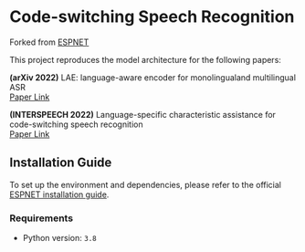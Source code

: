 # Code-switching Speech Recognition

Forked from [ESPNET](https://github.com/espnet/espnet)

This project reproduces the model architecture for the following papers:

**(arXiv 2022)** LAE: language-aware encoder for monolingualand multilingual ASR  
[Paper Link](https://arxiv.org/abs/2206.02093)

**(INTERSPEECH 2022)** Language-specific characteristic assistance for code-switching speech recognition  
[Paper Link](https://www.isca-archive.org/interspeech_2022/song22e_interspeech.html)


## Installation Guide
To set up the environment and dependencies, please refer to the official [ESPNET installation guide](https://espnet.github.io/espnet/installation.html).

### Requirements
- Python version: `3.8`

